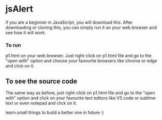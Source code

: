 # jsAlert


if you are a beginner in JavaScript, you will download this.
After downloading or cloning this, you can simply run it on your web browser and see how it will work.

### To run ###
p1.html on your web browser. Just right-click on p1.html file and go to the "open with" option and choose your favourite browsers like chrome or edge and click on it.

## To see the source code ##
The same way as before, just right-click on p1.html file and go to the "open with" option and click on your favourite text editors like VS code or sublime text or even notepad and click on it.

learn small things to build a better one in future :)
